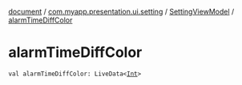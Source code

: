 [document](../../index.md) / [com.myapp.presentation.ui.setting](../index.md) / [SettingViewModel](index.md) / [alarmTimeDiffColor](./alarm-time-diff-color.md)

# alarmTimeDiffColor

`val alarmTimeDiffColor: LiveData<`[`Int`](https://kotlinlang.org/api/latest/jvm/stdlib/kotlin/-int/index.html)`>`